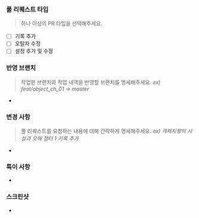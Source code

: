 ### 풀 리퀘스트 타입

> 하나 이상의 PR 타입을 선택해주세요.

-   [ ] 기록 추가
-   [ ] 오탈자 수정
-   [ ] 설정 추가 및 수정

### 반영 브랜치

> 작업한 브랜치와 작업 내역을 반영할 브랜치를 명세해주세요.
> _ex) feat/object_ch_01 -> master_

-

### 변경 사항

> 풀 리퀘스트를 요청하는 내용에 대해 간략하게 명세해주세요.
> _ex) 객체지향의 사실과 오해 챕터 1 기록 추가_

-

### 특이 사항

>

-

### 스크린샷

>

-
